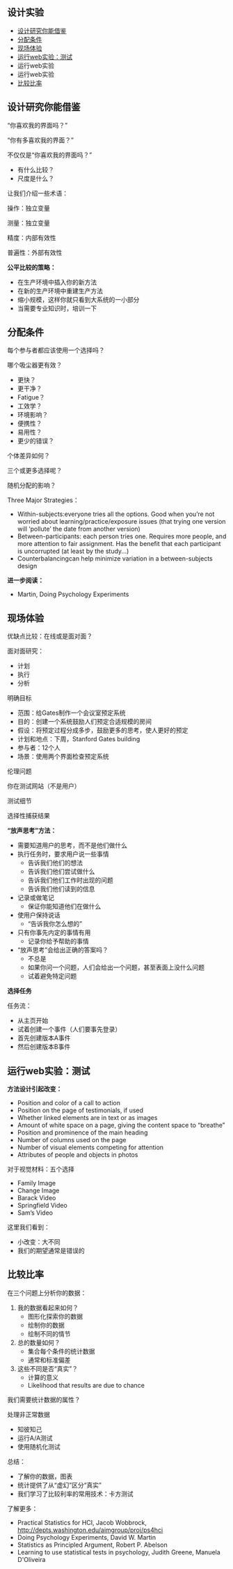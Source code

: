 ## 设计实验 ##

- [设计研究你能借鉴](#1)
- [分配条件](#2)
- [现场体验](#3)
- [运行web实验：测试](#4)
- 运行web实验
- 运行web实验
- [比较比率](#5)

<a name="1"></a>
## 设计研究你能借鉴 ##

“你喜欢我的界面吗？”

“你有多喜欢我的界面？”

不仅仅是“你喜欢我的界面吗？”

- 有什么比较？
- 尺度是什么？

让我们介绍一些术语：

操作：独立变量

测量：独立变量

精度：内部有效性

普遍性：外部有效性

**公平比较的策略：**

- 在生产环境中插入你的新方法
- 在新的生产环境中重建生产方法
- 缩小规模，这样你就只看到大系统的一小部分
- 当需要专业知识时，培训一下

<a name="2"></a>
## 分配条件 ##

每个参与者都应该使用一个选择吗？

哪个吸尘器更有效？

- 更快？
- 更干净？
- Fatigue？
- 工效学？
- 环境影响？
- 便携性？
- 易用性？
- 更少的错误？

个体差异如何？

三个或更多选择呢？

随机分配的影响？

Three Major Strategies：

- Within-subjects:everyone tries all the options. Good when you’re not worried about learning/practice/exposure issues (that trying one version will ‘pollute’ the date from another version)
- Between-participants: each person tries one. Requires more people, and more attention to fair assignment. Has the benefit that each participant is uncorrupted (at least by the study...)
- Counterbalancingcan help minimize variation in a between-subjects design

**进一步阅读：**

- Martin, Doing Psychology Experiments

<a name="3"></a>
## 现场体验 ##

优缺点比较：在线或是面对面？

面对面研究：

- 计划
- 执行
- 分析

明确目标

- 范围：给Gates制作一个会议室预定系统
- 目的：创建一个系统鼓励人们预定合适规模的房间
- 假设：将预定过程分成多步，鼓励更多的思考，使人更好的预定
- 计划和地点：下周，Stanford Gates building
- 参与者：12个人
- 场景：使用两个界面检查预定系统

伦理问题

你在测试网站（不是用户）

测试细节

选择性捕获结果

**“放声思考”方法：**

- 需要知道用户的思考，而不是他们做什么
- 执行任务时，要求用户说一些事情
	- 告诉我们他们的想法
	- 告诉我们他们尝试做什么
	- 告诉我们他们工作时出现的问题
	- 告诉我们他们读到的信息
- 记录或做笔记
	- 保证你能知道他们在做什么
- 使用户保持说话
	- “告诉我你怎么想的”
- 只有你事先内定的事情有用
	- 记录你给予帮助的事情
- “放声思考”会给出正确的答案吗？
	- 不总是
	- 如果你问一个问题，人们会给出一个问题，甚至表面上没什么问题
	- 试着避免特定问题

**选择任务**

任务流：

- 从主页开始
- 试着创建一个事件（人们要事先登录）
- 首先创建版本A事件
- 然后创建版本B事件

<a name="4"></a>
## 运行web实验：测试 ##

**方法设计引起改变：**

- Position and color of a call to action
- Position on the page of testimonials, if used
- Whether linked elements are in text or as images
- Amount of white space on a page, giving the content space to “breathe”
- Position and prominence of the main heading
- Number of columns used on the page
- Number of visual elements competing for attention
- Attributes of people and objects in photos

对于视觉材料：五个选择

- Family Image
- Change Image
- Barack Video
- Springfield Video
- Sam’s Video

这里我们看到：

- 小改变：大不同
- 我们的期望通常是错误的

<a name="5"></a>
## 比较比率 ##

在三个问题上分析你的数据：

1. 我的数据看起来如何？
	- 图形化探索你的数据
	- 绘制你的数据
	- 绘制不同的情节
2. 总的数量如何？
	- 集合每个条件的统计数据
	- 通常和标准偏差
3. 这些不同是否“真实”？
	- 计算的意义
	- Likelihood that results are due to chance

我们需要统计数据的属性？

处理非正常数据

- 知彼知己
- 运行A/A测试
- 使用随机化测试

总结：

- 了解你的数据，图表
- 统计提供了从“虚幻”区分“真实”
- 我们学习了比较利率的常用技术：卡方测试

了解更多：

- Practical Statistics for HCI, Jacob Wobbrock, http://depts.washington.edu/aimgroup/proj/ps4hci
- Doing Psychology Experiments, David W. Martin
- Statistics as Principled Argument, Robert P. Abelson
- Learning to use statistical tests in psychology, Judith Greene, Manuela D'Oliveira
